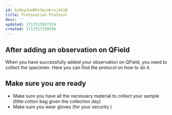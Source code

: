 ```yaml
---
id: bj0uy2um0ht3qcokrxjek10
title: Prelevation Protocol
desc: ''
updated: 1717517657324
created: 1717517339326
---
```

## After adding an observation on QField

When you have successfully added your observation on QField, you need to collect the specimen. Here you can find the protocol on how to do it.

## Make sure you are ready
- Make sure you have all the necessary material to collect your sample (little cotton bag given the collection day)
- Make sure you wear gloves (for your security )
